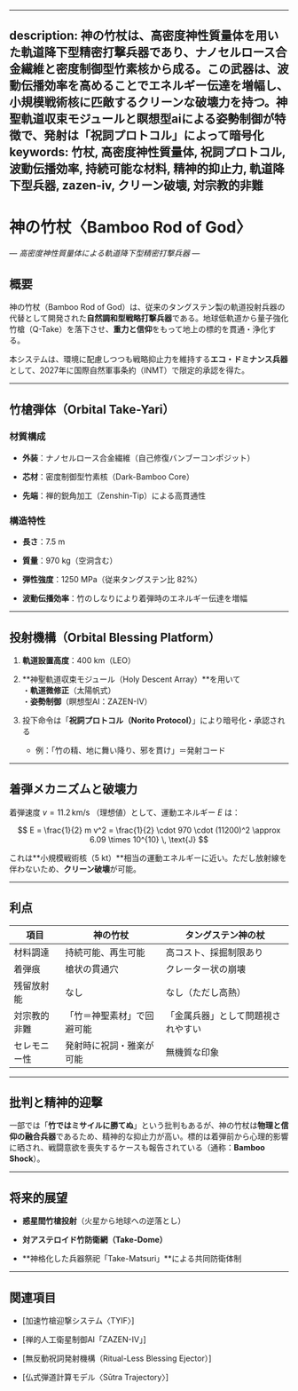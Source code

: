 ----------
description: 神の竹杖は、高密度神性質量体を用いた軌道降下型精密打撃兵器であり、ナノセルロース合金繊維と密度制御型竹素核から成る。この武器は、波動伝播効率を高めることでエネルギー伝達を増幅し、小規模戦術核に匹敵するクリーンな破壊力を持つ。神聖軌道収束モジュールと瞑想型aiによる姿勢制御が特徴で、発射は「祝詞プロトコル」によって暗号化
keywords: 竹杖, 高密度神性質量体, 祝詞プロトコル, 波動伝播効率, 持続可能な材料, 精神的抑止力, 軌道降下型兵器, zazen-iv, クリーン破壊, 対宗教的非難
----------


神の竹杖〈Bamboo Rod of God〉
=======================

_― 高密度神性質量体による軌道降下型精密打撃兵器 ―_

概要
--

神の竹杖（Bamboo Rod of God）は、従来のタングステン製の軌道投射兵器の代替として開発された**自然調和型戦略打撃兵器**である。地球低軌道から量子強化竹槍（Q-Take）を落下させ、**重力と信仰**をもって地上の標的を貫通・浄化する。

本システムは、環境に配慮しつつも戦略抑止力を維持する**エコ・ドミナンス兵器**として、2027年に国際自然軍事条約（INMT）で限定的承認を得た。

* * *

竹槍弾体（Orbital Take-Yari）
-----------------------

### 材質構成

*   **外装**：ナノセルロース合金繊維（自己修復バンブーコンポジット）
    
*   **芯材**：密度制御型竹素核（Dark-Bamboo Core）
    
*   **先端**：禅的鋭角加工（Zenshin-Tip）による高貫通性
    

### 構造特性

*   **長さ**：7.5 m
    
*   **質量**：970 kg（空洞含む）
    
*   **弾性強度**：1250 MPa（従来タングステン比 82%）
    
*   **波動伝播効率**：竹のしなりにより着弾時のエネルギー伝達を増幅
    

* * *

投射機構（Orbital Blessing Platform）
-------------------------------

1.  **軌道設置高度**：400 km（LEO）
    
2.  \*\*神聖軌道収束モジュール（Holy Descent Array）\*\*を用いて  
    ・**軌道微修正**（太陽帆式）  
    ・**姿勢制御**（瞑想型AI：ZAZEN-IV）
    
3.  投下命令は「**祝詞プロトコル（Norito Protocol）**」により暗号化・承認される
    
    *   例：「竹の精、地に舞い降り、邪を貫け」＝発射コード
        

* * *

着弾メカニズムと破壊力
-----------

着弾速度  $v = 11.2 \, \text{km/s}$ （理想値）として、運動エネルギー  $E$  は：

$$
E = \frac{1}{2} m v^2 = \frac{1}{2} \cdot 970 \cdot (11200)^2 \approx 6.09 \times 10^{10} \, \text{J}
$$

これは\*\*小規模戦術核（5 kt）\*\*相当の運動エネルギーに近い。ただし放射線を伴わないため、**クリーン破壊**が可能。

* * *

利点
--

| 項目 | 神の竹杖 | タングステン神の杖 |
| --- | --- | --- |
| 材料調達 | 持続可能、再生可能 | 高コスト、採掘制限あり |
| 着弾痕 | 槍状の貫通穴 | クレーター状の崩壊 |
| 残留放射能 | なし | なし（ただし高熱） |
| 対宗教的非難 | 「竹＝神聖素材」で回避可能 | 「金属兵器」として問題視されやすい |
| セレモニー性 | 発射時に祝詞・雅楽が可能 | 無機質な印象 |

* * *

批判と精神的迎撃
--------

一部では「**竹ではミサイルに勝てぬ**」という批判もあるが、神の竹杖は**物理と信仰の融合兵器**であるため、精神的な抑止力が高い。標的は着弾前から心理的影響に晒され、戦闘意欲を喪失するケースも報告されている（通称：**Bamboo Shock**）。

* * *

将来的展望
-----

*   **惑星間竹槍投射**（火星から地球への逆落とし）
    
*   **対アステロイド竹防衛網（Take-Dome）**
    
*   \*\*神格化した兵器祭祀「Take-Matsuri」\*\*による共同防衛体制
    

* * *

関連項目
----

*   \[加速竹槍迎撃システム〈TYIF〉\]
    
*   \[禅的人工衛星制御AI「ZAZEN-IV」\]
    
*   \[無反動祝詞発射機構（Ritual-Less Blessing Ejector）\]
    
*   \[仏式弾道計算モデル〈Sūtra Trajectory〉\]